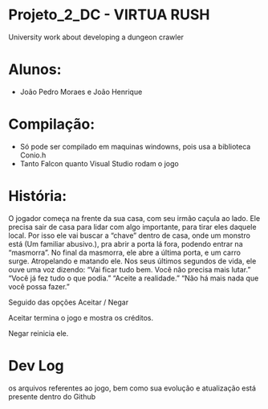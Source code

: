 # Projeto_2_DC - VIRTUA RUSH
University work about developing a dungeon crawler

# Alunos: 
- João Pedro Moraes e João Henrique

# Compilação: 
- Só pode ser compilado em maquinas windowns, pois usa a biblioteca Conio.h
- Tanto Falcon quanto Visual Studio rodam o jogo 

# História: 

O jogador começa na frente da sua casa, com seu irmão caçula ao lado.
Ele precisa sair de casa para lidar com algo importante, para tirar eles daquele local.
Por isso ele vai buscar a “chave” dentro de casa, onde um monstro está (Um familiar abusivo.), pra abrir a porta lá fora, podendo entrar na “masmorra”.
No final da masmorra, ele abre a última porta, e um carro surge. Atropelando e matando ele.
Nos seus últimos segundos de vida, ele ouve uma voz dizendo:
“Vai ficar tudo bem. Você não precisa mais lutar.”
“Você já fez tudo o que podia.”
“Aceite a realidade.”
“Não há mais nada que você possa fazer.”

Seguido das opções 
Aceitar / Negar

Aceitar termina o jogo e mostra os créditos.

Negar reinicia ele.

# Dev Log

os arquivos referentes ao jogo, bem como sua evolução e atualização está presente dentro do Github
